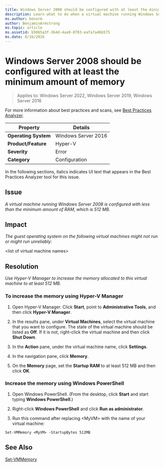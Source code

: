 ```yaml
---
title: Windows Server 2008 should be configured with at least the minimum amount of memory
description: Learn what to do when a virtual machine running Windows Server 2008 is configured with less than the minimum amount of RAM, which is 512 MB.
ms.author: benarm
author: BenjaminArmstrong
ms.topic: article
ms.assetid: b5065a3f-364d-4aa9-8703-eafa7a46b575
ms.date: 8/16/2016
---
```

# Windows Server 2008 should be configured with at least the minimum amount of memory

>Applies to: Windows Server 2022, Windows Server 2019, Windows Server 2016

For more information about best practices and scans, see [Best Practices Analyzer](/previous-versions/windows/it-pro/windows-server-2008-R2-and-2008/dd759260(v=ws.11)).

|Property|Details|
|-|-|
|**Operating System**|Windows Server 2016|
|**Product/Feature**|Hyper-V|
|**Severity**|Error|
|**Category**|Configuration|

In the following sections, italics indicates UI text that appears in the Best Practices Analyzer tool for this issue.

## Issue

*A virtual machine running Windows Server 2008 is configured with less than the minimum amount of RAM, which is 512 MB.*

## Impact

*The guest operating system on the following virtual machines might not run or might run unreliably:*

\<list of virtual machine names>

## Resolution

*Use Hyper-V Manager to increase the memory allocated to this virtual machine to at least 512 MB.*

### To increase the memory using Hyper-V Manager

1.  Open Hyper-V Manager. Click **Start**, point to **Administrative Tools**, and then click **Hyper-V Manager**.

2.  In the results pane, under **Virtual Machines**, select the virtual machine that you want to configure. The state of the virtual machine should be listed as **Off**. If it is not, right-click the virtual machine and then click **Shut Down**.

3.  In the **Action** pane, under the virtual machine name, click **Settings**.

4.  In the navigation pane, click **Memory**.

5.  On the **Memory** page, set the **Startup RAM** to at least 512 MB and then click **OK**.

### Increase the memory using Windows PowerShell

1.  Open Windows PowerShell. (From the desktop, click **Start** and start typing **Windows PowerShell**.)

2.  Right-click **Windows PowerShell** and click **Run as administrator**.

3.  Run this command after replacing \<MyVM> with the name  of your virtual machine:

```
Set-VMMemory <MyVM> -StartupBytes 512MB
```

## See Also
[Set-VMMemory](/powershell/module/hyper-v/set-vmmemory)
